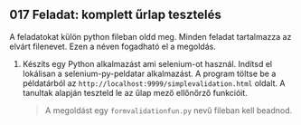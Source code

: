## 017 Feladat: komplett űrlap tesztelés

A feladatokat külön python fileban oldd meg. Minden feladat tartalmazza az elvárt filenevet. Ezen a néven fogadható el a megoldás.

1) Készíts egy Python alkalmazást ami selenium-ot használ. Indítsd el lokálisan a selenium-py-peldatar alkalmazást. A program töltse be a példatárból az `http://localhost:9999/simplevalidation.html` oldalt. A tanultak alapján teszteld le az űlap mező ellőnőrző funkcióit.
    > A megoldást egy `formvalidationfun.py` nevű fileban kell beadnod.